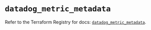 # `datadog_metric_metadata`

Refer to the Terraform Registry for docs: [`datadog_metric_metadata`](https://registry.terraform.io/providers/datadog/datadog/3.63.0/docs/resources/metric_metadata).
